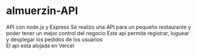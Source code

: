 # almuerzin-API
API con node.js y Express
Se realizo una API para un pequeño restaurante y poder tener un mejor control del negocio 
Este api permite registrar, loguear y desplegar los pedidos de los usuarios  
El api esta alojada en Vercel
